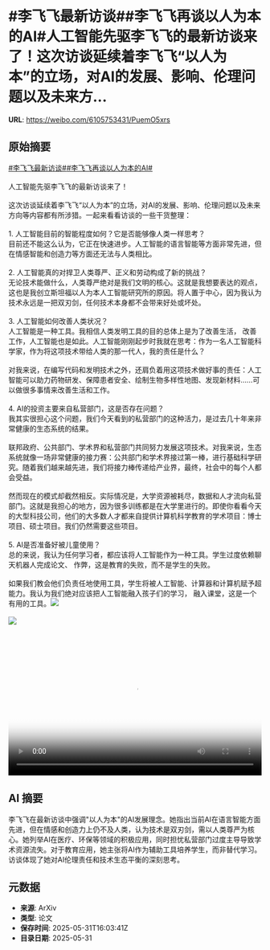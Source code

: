 # #李飞飞最新访谈##李飞飞再谈以人为本的AI#人工智能先驱李飞飞的最新访谈来了！这次访谈延续着李飞飞“以人为本”的立场，对AI的发展、影响、伦理问题以及未来方...

**URL**: https://weibo.com/6105753431/PuemO5xrs

## 原始摘要

<a href="https://m.weibo.cn/search?containerid=231522type%3D1%26t%3D10%26q%3D%23%E6%9D%8E%E9%A3%9E%E9%A3%9E%E6%9C%80%E6%96%B0%E8%AE%BF%E8%B0%88%23&amp;extparam=%23%E6%9D%8E%E9%A3%9E%E9%A3%9E%E6%9C%80%E6%96%B0%E8%AE%BF%E8%B0%88%23" data-hide=""><span class="surl-text">#李飞飞最新访谈#</span></a><a href="https://m.weibo.cn/search?containerid=231522type%3D1%26t%3D10%26q%3D%23%E6%9D%8E%E9%A3%9E%E9%A3%9E%E5%86%8D%E8%B0%88%E4%BB%A5%E4%BA%BA%E4%B8%BA%E6%9C%AC%E7%9A%84AI%23&amp;extparam=%23%E6%9D%8E%E9%A3%9E%E9%A3%9E%E5%86%8D%E8%B0%88%E4%BB%A5%E4%BA%BA%E4%B8%BA%E6%9C%AC%E7%9A%84AI%23" data-hide=""><span class="surl-text">#李飞飞再谈以人为本的AI#</span></a><br><br>人工智能先驱李飞飞的最新访谈来了！<br><br>这次访谈延续着李飞飞“以人为本”的立场，对AI的发展、影响、伦理问题以及未来方向等内容都有所涉猎。一起来看看访谈的一些干货整理：<br><br>1. 人工智能目前的智能程度如何？它是否能够像人类一样思考？<br>目前还不能这么认为，它正在快速进步。人工智能的语言智能等方面非常先进，但在情感智能和创造力等方面还无法与人类相比。<br><br>2. 人工智能真的对捍卫人类尊严、正义和劳动构成了新的挑战？<br>无论技术能做什么，人类尊严绝对是我们文明的核心。这就是我想要表达的观点，这也是我创立斯坦福以人为本人工智能研究所的原因。将人置于中心，因为我认为技术永远是一把双刃剑，任何技术本身都不会带来好处或坏处。<br><br>3. 人工智能如何改善人类状况？<br>人工智能是一种工具。我相信人类发明工具的目的总体上是为了改善生活， 改善工作，人工智能也是如此。人工智能刚刚起步时我就在思考：作为一名人工智能科学家，作为将这项技术带给人类的那一代人，我的责任是什么？<br><br>对我来说，在编写代码和发明技术之外，还肩负着用这项技术做好事的责任：人工智能可以助力药物研发、保障患者安全、绘制生物多样性地图、发现新材料……可以做很多事情来改善生活和工作。<br><br>4. AI的投资主要来自私营部门，这是否存在问题？<br>我其实很担心这个问题，我们今天看到的私营部门的这种活力，是过去几十年来非常健康的生态系统的结果。<br><br>联邦政府、公共部门、学术界和私营部门共同努力发展这项技术。对我来说，生态系统就像一场非常健康的接力赛：公共部门和学术界接过第一棒，进行基础科学研究。随着我们越来越先进，我们将接力棒传递给产业界，最终，社会中的每个人都会受益。<br><br>然而现在的模式却截然相反。实际情况是，大学资源被耗尽，数据和人才流向私营部门。这就是我担心的地方，因为很多训练都是在大学里进行的。即使你看看今天的大型科技公司，他们的大多数人才都来自提供计算机科学教育的学术项目：博士项目、硕士项目。我们仍然需要这些项目。<br><br>5. AI是否准备好被儿童使用？<br>总的来说，我认为任何学习者，都应该将人工智能作为一种工具。学生过度依赖聊天机器人完成论文、 作弊，这是教育的失败，而不是学生的失败。<br><br>如果我们教会他们负责任地使用工具，学生将被人工智能、计算器和计算机赋予超能力。我认为我们绝对应该把人工智能融入孩子们的学习， 融入课堂，这是一个有用的工具。<img style="" src="https://tvax2.sinaimg.cn/large/006Fd7o3ly1i1xmw43740j30nq0dcq36.jpg" referrerpolicy="no-referrer"><br><br><img style="" src="https://tvax2.sinaimg.cn/large/006Fd7o3ly1i1xmw7rsrbj30zk0k075f.jpg" referrerpolicy="no-referrer"><br><br><br clear="both"><div style="clear: both"></div><video controls="controls" poster="https://tvax2.sinaimg.cn/orj480/006Fd7o3ly1i1xmw3mim8j30nq0dcq36.jpg" style="width: 100%"><source src="https://f.video.weibocdn.com/o0/2W30dac0lx08oEqUoEEU01041201ZXPa0E010.mp4?label=mp4_hd&amp;template=854x480.25.0&amp;ori=0&amp;ps=1CwnkDw1GXwCQx&amp;Expires=1748710829&amp;ssig=t2emsQi24f&amp;KID=unistore,video"><source src="https://f.video.weibocdn.com/o0/PyHnsmeKlx08oEqUw9zW010412016SXr0E010.mp4?label=mp4_ld&amp;template=640x360.25.0&amp;ori=0&amp;ps=1CwnkDw1GXwCQx&amp;Expires=1748710829&amp;ssig=uBlkLUuth7&amp;KID=unistore,video"><p>视频无法显示，请前往<a href="https://video.weibo.com/show?fid=1034%3A5172049614667836" target="_blank" rel="noopener noreferrer">微博视频</a>观看。</p></video>

## AI 摘要

李飞飞在最新访谈中强调"以人为本"的AI发展理念。她指出当前AI在语言智能方面先进，但在情感和创造力上仍不及人类，认为技术是双刃剑，需以人类尊严为核心。她列举AI在医疗、环保等领域的积极应用，同时担忧私营部门过度主导导致学术资源流失。对于教育应用，她主张将AI作为辅助工具培养学生，而非替代学习。访谈体现了她对AI伦理责任和技术生态平衡的深刻思考。

## 元数据

- **来源**: ArXiv
- **类型**: 论文
- **保存时间**: 2025-05-31T16:03:41Z
- **目录日期**: 2025-05-31
